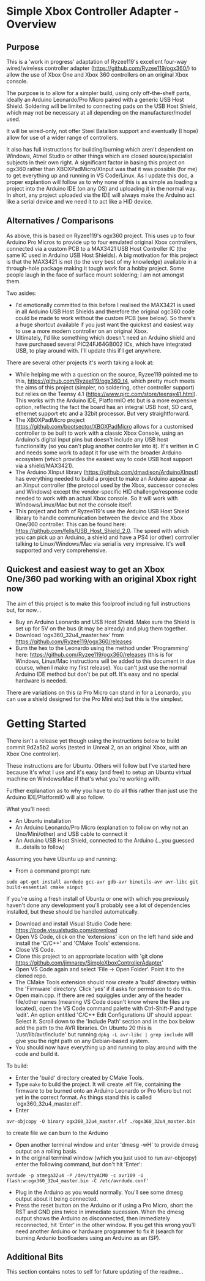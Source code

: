 # Simple Xbox Controller Adapter - Overview

## Purpose

This is a 'work in progress' adaptation of Ryzee119's excellent four-way wired/wireless controller adapter (https://github.com/Ryzee119/ogx360/) to allow the use of Xbox One and Xbox 360 controllers on an original Xbox console. 

The purpose is to allow for a simpler build, using only off-the-shelf parts, ideally an Arduino Leonardo/Pro Micro paired with a generic USB Host Shield. Soldering will be limited to connecting pads on the USB Host Shield, which may not be necessary at all depending on the manufacturer/model used. 

It will be wired-only, not offer Steel Batallion support and eventually (I hope) allow for use of a wider range of controllers. 

It also has full instructions for building/burning which aren't dependent on Windows, Atmel Studio or other things which are closed source/specialist subjects in their own right. A significant factor in basing this project on ogx360 rather than XBOXPadMicro/XInput was that it was possible (for me) to get everything up and running in VS Code/Linux. As I update this doc, a proper explantion will follow as to why none of this is as simple as loading a project into the Arduino IDE (on any OS) and uploading it in the normal way. In short, any project uploaded via the IDE will always make the Arduino act like a serial device and we need it to act like a HID device. 

## Alternatives / Comparisons

As above, this is based on Ryzee119's ogx360 project. This uses up to four Arduino Pro Micros to provide up to four emulated original Xbox controllers, connected via a custom PCB to a MAX3421 USB Host Controller IC (the same IC used in Arduino USB Host Shields). A big motivation for this project is that the MAX3421 is not (to the very best of my knowledge) available in a through-hole package making it tough work for a hobby project. Some people laugh in the face of surface mount soldering; I am not amongst them. 

Two asides: 
* I'd emotionally committed to this before I realised the MAX3421 is used in all Arduino USB Host Shields and therefore the original ogc360 code could be made to work without the custom PCB (see below). So there's a huge shortcut available if you just want the quickest and easiest way to use a more modern controller on an original Xbox.
* Ultimately, I'd like something which doesn't need an Arduino shield and have purchased several PIC24FJ64GB002 ICs, which have integrated USB, to play around with. I'll update this if I get anywhere.

There are several other projects it's worth taking a look at:
* While helping me with a question on the source, Ryzee119 pointed me to this, https://github.com/Ryzee119/ogx360_t4, which pretty much meets the aims of this project (simpler, no soldering, other controller support) but relies on the Teensy 4.1 (https://www.pjrc.com/store/teensy41.html). This works with the Arduino IDE, PlatformIO etc but is a more expensive option, reflecting the fact the board has an integral USB host, SD card, ethernet support etc and a 32bit processor. But very straightforward.
* The XBOXPadMicro project https://github.com/bootsector/XBOXPadMicro allows for a customised controller to be built to work with a classic Xbox Console, using an Arduino's digital input pins but doesn't include any USB host functionality (so you can't plug another controller into it). It's written in C and needs some work to adapt it for use with the broader Arduino ecosystem (which provides the easiest way to code USB host support via a shield/MAX3421).
* The Arduino XInput library (https://github.com/dmadison/ArduinoXInput) has everything needed to build a project to make an Arduino appear as an Xinput controller (the protocol used by the Xbox, successor consoles and Windows) except the vendor-specific HID challenge/response code needed to work with an actual Xbox console. So it will work with Windows/Linux/Mac but not the console itself.
* This project and both of Ryzee119's use the Arduino USB Host Shield library to handle communication between the device and the Xbox One/360 controller. This can be found here: https://github.com/felis/USB_Host_Shield_2.0. The speed with which you can pick up an Arduino, a shield and have a PS4 (or other) controller talking to Linux/Windows/Mac via serial is very impressive. It's well supported and very comprehensive.

## Quickest and easiest way to get an Xbox One/360 pad working with an original Xbox right now

The aim of this project is to make this foolproof including full instructions but, for now...

* Buy an Arduino Leonardo and USB Host Shield. Make sure the Shield is set up for 5V on the bus (it may be already) and plug them together.
* Download 'ogx360_32u4_master.hex' from https://github.com/Ryzee119/ogx360/releases
* Burn the hex to the Leonardo using the method under 'Programming' here: https://github.com/Ryzee119/ogx360/releases (this is for Windows, Linux/Mac instructions will be added to this document in due course, when I make my first release). You can't just use the normal Arduino IDE method but don't be put off. It's easy and no special hardware is needed.

There are variations on this (a Pro Micro can stand in for a Leonardo, you can use a shield designed for the Pro Mini etc) but this is the simplest.

# Getting Started

There isn't a release yet though using the instructions below to build commit 9d2a5b2 works (tested in Unreal 2, on an original Xbox, with an Xbox One controller).

These instructions are for Ubuntu. Others will follow but I've started here because it's what I use and it's easy (and free) to setup an Ubuntu virtual machine on Windows/Mac if that's what you're working with.

Further explanation as to why you have to do all this rather than just use the Arduino IDE/PlatformIO will also follow. 

What you'll need:
* An Ubuntu installation
* An Arduino Leonardo/Pro Micro (explanation to follow on why not an Uno/Mini/other) and USB cable to connect it
* An Arduino USB Host Shield, connected to the Arduino (...you guessed it...details to follow)

Assuming you have Ubuntu up and running:
* From a command prompt run: 
```
sudo apt-get install avrdude gcc-avr gdb-avr binutils-avr avr-libc git build-essential cmake xinput
``` 
If you're using a fresh install of Ubuntu or one with which you previously haven't done any development you'll probably see a lot of dependencies installed, but these should be handled automatically.
* Download and install Visual Studio Code here: https://code.visualstudio.com/download
* Open VS Code, click on the 'extensions' icon on the left hand side and install the 'C/C++' and 'CMake Tools' extensions.
* Close VS Code.
* Clone this project to an appropriate location with 'git clone https://github.com/jimnarey/SimpleXboxControllerAdapter'
* Open VS Code again and select 'File -> Open Folder'. Point it to the cloned repo.
* The CMake Tools extension should now create a 'build' directory within the 'Firmware' directory. Click 'yes' if it asks for permission to do this.
* Open main.cpp. If there are red squiggles under any of the header file/other names (meaning VS Code doesn't know where the files are located), open the VS Code command palette with Ctrl-Shift-P and type 'edit'. An option entitled 'C/C++ Edit Configurations UI' should appear. Select it. Scroll down to the 'Include Path' section and in the box below add the path to the AVR libraries. On Ubuntu 20 this is '/usr/lib/avr/include' but running ```dpkg -L avr-libc | grep include``` will give you the right path on any Debian-based system.
* You should now have everything up and running to play around with the code and build it.

To build:
* Enter the 'build' directory created by CMake Tools.
* Type `make` to build the project. It will create .elf file, containing the firmware to be burned onto an Arduino Leonardo or Pro Micro but not yet in the correct format. As things stand this is called 'ogx360_32u4_master.elf'.
* Enter 
```
avr-objcopy -O binary ogx360_32u4_master.elf ./ogx360_32u4_master.bin
```
to create file we can burn to the Arduino
* Open another terminal window and enter 'dmesg -wH' to provide dmesg output on a rolling basis.
* In the original terminal window (which you just used to run avr-objcopy) enter the following command, but don't hit 'Enter': 
```
avrdude -p atmega32u4 -P /dev/ttyACM0 -c avr109 -U flash:w:ogx360_32u4_master.bin -C /etc/avrdude.conf'
```
* Plug in the Arduino as you would normally. You'll see some dmesg output about it being connected. 
* Press the reset button on the Arduino or if using a Pro Micro, short the RST and GND pins twice in immediate sucession. When the dmesg output shows the Arduino as disconnected, then immediately reconnected, hit 'Enter' in the other window. If you get this wrong you'll need another Arduino or hardware programmer to fix it (search for burning Ardunio bootloaders using an Arduino as an ISP).

## Additional Bits

This section contains notes to self for future updating of the readme...


